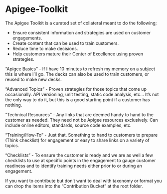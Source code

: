 # Apigee-Toolkit

The Apigee Toolkit is a curated set of collateral meant to do the following;

- Ensure consistent information and strategies are used on customer engagements.
- Create content that can be used to train customers.
- Reduce time to make decisions.
- Help customers mature their Center of Excellence using proven strategies.

“Apigee Basics” - If I have 10 minutes to refresh my memory on a subject this is where I’ll go. The decks can also be used to train customers, or reused to make new decks. 

“Advanced Topics” - Proven strategies for those topics that come up occasionally. API versioning, unit testing, static code analysis, etc… It’s not the only way to do it, but this is a good starting point if a customer has nothing. 

“Technical Resources” - Any links that are deemed handy to hand to the customer as needed. They need not be Apigee resources exclusively. Can include online editors, standards, source code examples, etc. 

“Training/How-To” - Just that. Something to hand to customers to prepare (Think checklist) for engagement or easy to share links on a variety of topics.

“Checklists” - To ensure the customer is ready and we are as well a few checklists to use at specific points in the engagement to gauge customer readiness and to identify training needs either prior to or during an engagement.  

If you want to contribute but don’t want to deal with taxonomy or format you can drop the items into the “Contribution Bucket” at the root folder.
